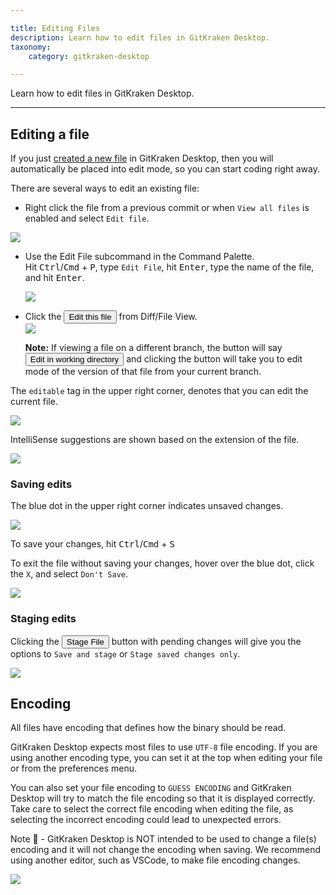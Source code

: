 ```yaml
---

title: Editing Files
description: Learn how to edit files in GitKraken Desktop.
taxonomy:
    category: gitkraken-desktop

---
```

Learn how to edit files in GitKraken Desktop.
***

## Editing a file

If you just [created a new file](/working-with-files/adding-and-removing#adding-a-file) in GitKraken Desktop, then you will automatically be placed into edit mode, so you can start coding right away.

There are several ways to edit an existing file:
 * Right click the file from a previous commit or when `View all files` is enabled and select `Edit file`.

 <img src='/wp-content/uploads/edit-context-menu.png' srcset='/wp-content/uploads/edit-context-menu@2x.png 2x' class="help-center-img img-bordered">

 * Use the Edit File subcommand in the Command Palette.  
 Hit <kbd>Ctrl</kbd>/<kbd>Cmd</kbd> + <kbd>P</kbd>, type `Edit File`, hit <kbd>Enter</kbd>, type the name of the file, and hit <kbd>Enter</kbd>.

    <img src='/wp-content/uploads/edit-file-fuzzy.gif' class="help-center-img img-bordered">
    
 * Click the <button class='button button--primary button--ui button--nolink'>Edit this file</span></button> from Diff/File View.  
    <img src='/wp-content/uploads/edit-diff.png' srcset='/wp-content/uploads/edit-diff@2x.png 2x' class="help-center-img img-bordered">
    <div class='callout callout--success'>
    <p><strong>Note:</strong> If viewing a file on a different branch, the button will say <button class='button button--primary button--ui button--nolink'>Edit in working directory</span></button> and clicking the button will take you to edit mode of the version of that file from your current branch.</p>
    </div>
 

The `editable` tag in the upper right corner, denotes that you can edit the current file.

<img src='/wp-content/uploads/editable.png' srcset='/wp-content/uploads/editable@2x.png 2x' class="help-center-img img-bordered">

IntelliSense suggestions are shown based on the extension of the file.

<img src='/wp-content/uploads/intellisense.png' srcset='/wp-content/uploads/intellisense@2x.png 2x' class="help-center-img img-bordered">

### Saving edits

The blue dot in the upper right corner indicates unsaved changes. 

<img src='/wp-content/uploads/pending-changes.png' srcset='/wp-content/uploads/pending-changes@2x.png 2x' class="help-center-img img-bordered">

To save your changes, hit <kbd>Ctrl</kbd>/<kbd>Cmd</kbd> + <kbd>S</kbd>

To exit the file without saving your changes, hover over the blue dot, click the `X`, and select `Don't Save`.

<img src='/wp-content/uploads/dont-save.gif' class="help-center-img img-bordered">

### Staging edits

Clicking the <button class='button button--success button--ui button--nolink'>Stage File</span></button> button with pending changes will give you the options to `Save and stage` or `Stage saved changes only`. 

<img src='/wp-content/uploads/save-stage.png' srcset='/wp-content/uploads/save-stage@2x.png 2x' class="help-center-img img-bordered">

## Encoding

All files have encoding that defines how the binary should be read. 

GitKraken Desktop expects most files to use `UTF-8` file encoding. If you are using another encoding type, you can set it at the top when editing your file or from the preferences menu.

You can also set your file encoding to `GUESS ENCODING` and GitKraken Desktop will try to match the file encoding so that it is displayed correctly. Take care to select the correct file encoding when editing the file, as selecting the incorrect encoding could lead to unexpected errors.

<div class='callout callout--warning'>
    <p>Note 📝 - GitKraken Desktop is NOT intended to be used to change a file(s) encoding and it will not change the encoding when saving. We recommend using another editor, such as VSCode, to make file encoding changes.</p>
</div>

<img src='/wp-content/uploads/preferences-encoding-select.png' class="help-center-img img-bordered">